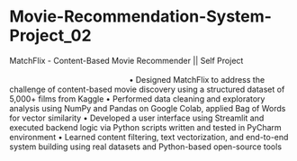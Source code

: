 # Movie-Recommendation-System-Project_02
MatchFlix - Content-Based Movie Recommender || Self Project                                                                                                                                                                                                            
• Designed MatchFlix to address the challenge of content-based movie discovery using a structured dataset of 5,000+ films from Kaggle
• Performed data cleaning and exploratory analysis using NumPy and Pandas on Google Colab, applied Bag of Words for vector similarity
• Developed a user interface using Streamlit and executed backend logic via Python scripts written and tested in PyCharm environment
• Learned content filtering, text vectorization, and end-to-end system building using real datasets and Python-based open-source tools
